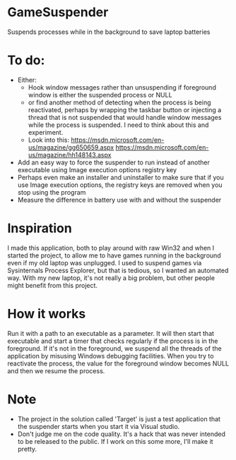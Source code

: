 # GameSuspender
Suspends processes while in the background to save laptop batteries

# To do:
* Either:
  * Hook window messages rather than unsuspending if foreground window is either the suspended process or NULL
  * or find another method of detecting when the process is being reactivated, perhaps by wrapping the taskbar button or injecting a thread that is not suspended that would handle window messages while the process is suspended. I need to think about this and experiment.
   * Look into this: https://msdn.microsoft.com/en-us/magazine/gg650659.aspx https://msdn.microsoft.com/en-us/magazine/hh148143.aspx
* Add an easy way to force the suspender to run instead of another executable using Image execution options registry key
* Perhaps even make an installer and uninstaller to make sure that if you use Image execution options, the registry keys are removed when you stop using the program
* Measure the difference in battery use with and without the suspender

# Inspiration
I made this application, both to play around with raw Win32 and when I started the project, to allow me to have games running in the background even if my old laptop was unplugged.
I used to suspend games via Sysinternals Process Explorer, but that is tedious, so I wanted an automated way.
With my new laptop, it's not really a big problem, but other people might benefit from this project.

# How it works
Run it with a path to an executable as a parameter. It will then start that executable and start a timer that checks regularly if the process is in the foreground.
If it's not in the foreground, we suspend all the threads of the application by misusing Windows debugging facilities. When you try to reactivate the process, the value for the foreground window becomes NULL and then we resume the process.

# Note
* The project in the solution called 'Target' is just a test application that the suspender starts when you start it via Visual studio.
* Don't judge me on the code quality. It's a hack that was never intended to be released to the public. If I work on this some more, I'll make it pretty.
